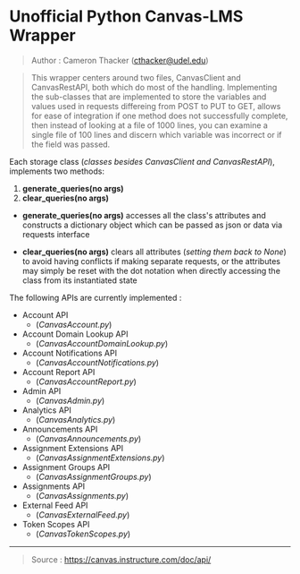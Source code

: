 # Unofficial Python Canvas-LMS Wrapper
> Author : Cameron Thacker (cthacker@udel.edu)

> This wrapper centers around two files, CanvasClient and CanvasRestAPI, both which do most of the handling. Implementing the sub-classes that are implemented to store the variables and values used in requests differeing from POST to PUT to GET, allows for ease of integration if one method does not successfully complete, then instead of looking at a file of 1000 lines, you can examine a single file of 100 lines and discern which variable was incorrect or if the field was passed.


Each storage class (*classes besides CanvasClient and CanvasRestAPI*), implements two methods: 
1. **generate_queries(no args)** 
2. **clear_queries(no args)**

* **generate_queries(no args)** accesses all the class's attributes and constructs a dictionary object which can be passed as json or data via requests interface

* **clear_queries(no args)** clears all attributes (*setting them back to None*) to avoid having conflicts if making separate requests, or the attributes may simply be reset with the dot notation when directly accessing the class from its instantiated state

The following APIs are currently implemented :

* Account API
  * (*CanvasAccount.py*)
* Account Domain Lookup API
  * (*CanvasAccountDomainLookup.py*)
* Account Notifications API
  * (*CanvasAccountNotifications.py*)
* Account Report API
  * (*CanvasAccountReport.py*)
* Admin API
  * (*CanvasAdmin.py*)
* Analytics API
  * (*CanvasAnalytics.py*)
* Announcements API
  * (*CanvasAnnouncements.py*)
* Assignment Extensions API
  * (*CanvasAssignmentExtensions.py*)
* Assignment Groups API
  * (*CanvasAssignmentGroups.py*)
* Assignments API
  * (*CanvasAssignments.py*)
* External Feed API
  * (*CanvasExternalFeed.py*)
* Token Scopes API
  * (*CanvasTokenScopes.py*)


---

> Source : https://canvas.instructure.com/doc/api/
